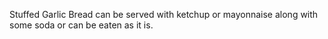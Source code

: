 Stuffed Garlic Bread can be served with ketchup or mayonnaise along with some soda or can be eaten as it is.